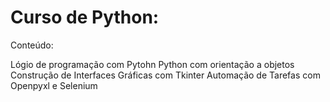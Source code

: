 # Curso de Python:

Conteúdo:

Lógio de programação com Pytohn
Python com orientação a objetos
Construção de Interfaces Gráficas com Tkinter
Automação de Tarefas com Openpyxl e Selenium
